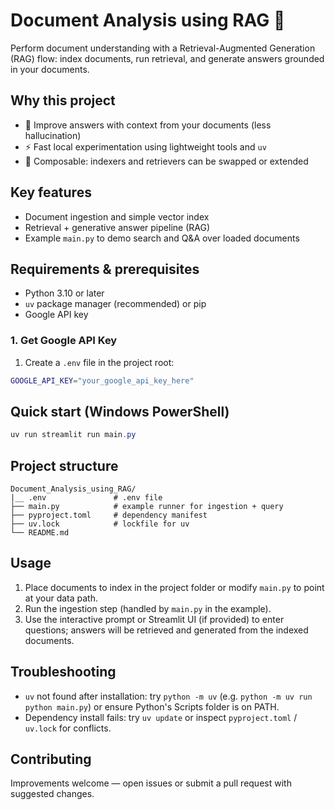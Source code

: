 # Document Analysis using RAG 🧾

Perform document understanding with a Retrieval-Augmented Generation (RAG) flow: index documents, run retrieval, and generate answers grounded in your documents.

## Why this project

- 🔎 Improve answers with context from your documents (less hallucination)
- ⚡ Fast local experimentation using lightweight tools and `uv`
- 🧩 Composable: indexers and retrievers can be swapped or extended

## Key features

- Document ingestion and simple vector index
- Retrieval + generative answer pipeline (RAG)
- Example `main.py` to demo search and Q&A over loaded documents

## Requirements & prerequisites

- Python 3.10 or later
- `uv` package manager (recommended) or pip
- Google API key

### 1. Get Google API Key

1. Create a `.env` file in the project root:

```bash
GOOGLE_API_KEY="your_google_api_key_here"
```

## Quick start (Windows PowerShell)

```powershell
uv run streamlit run main.py
```

## Project structure

```
Document_Analysis_using_RAG/
|__ .env               # .env file
├── main.py            # example runner for ingestion + query
├── pyproject.toml     # dependency manifest
├── uv.lock            # lockfile for uv
└── README.md
```

## Usage

1. Place documents to index in the project folder or modify `main.py` to point at your data path.
2. Run the ingestion step (handled by `main.py` in the example).
3. Use the interactive prompt or Streamlit UI (if provided) to enter questions; answers will be retrieved and generated from the indexed documents.

## Troubleshooting

- `uv` not found after installation: try `python -m uv` (e.g. `python -m uv run python main.py`) or ensure Python's Scripts folder is on PATH.
- Dependency install fails: try `uv update` or inspect `pyproject.toml` / `uv.lock` for conflicts.

## Contributing

Improvements welcome — open issues or submit a pull request with suggested changes.
